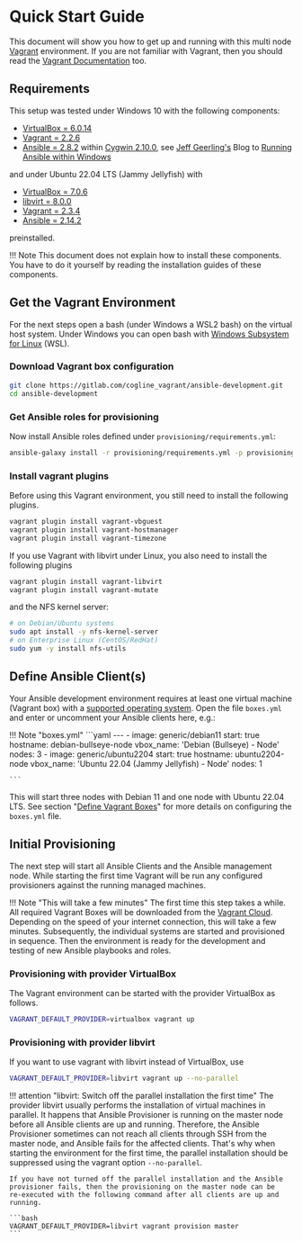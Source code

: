# Quick Start Guide

This document will show you how to get up and running with this multi node
[Vagrant](https://www.vagrantup.com/ "Vagrant") environment. If you are not
familiar with Vagrant, then you should read the [Vagrant Documentation](https://www.vagrantup.com/docs/index.html "Vagrant Documentation") too.


## Requirements

This setup was tested under Windows 10 with the following components: 

* [VirtualBox = 6.0.14](https://www.virtualbox.org/)
* [Vagrant = 2.2.6](https://www.vagrantup.com/)
* [Ansible = 2.8.2](http://docs.ansible.com/ansible/) within [Cygwin 2.10.0](https://www.cygwin.com/), see [Jeff Geerling's](https://www.jeffgeerling.com/) Blog to [Running Ansible within Windows](http://www.jeffgeerling.com/blog/running-ansible-within-windows)

and under Ubuntu 22.04 LTS (Jammy Jellyfish) with

* [VirtualBox = 7.0.6](https://www.virtualbox.org/)
* [libvirt = 8.0.0](https://libvirt.org/index.html)
* [Vagrant = 2.3.4](https://www.vagrantup.com/)
* [Ansible = 2.14.2](http://docs.ansible.com/ansible/)

preinstalled.


!!! Note
    This document does not explain how to install these components. You have to do it yourself by reading the installation guides of these components.


## Get the Vagrant Environment

For the next steps open a bash (under Windows a WSL2 bash) on the virtual host system.
Under Windows you can open bash with [Windows Subsystem for Linux](https://learn.microsoft.com/en-us/windows/wsl/ "WSL Documentation") (WSL).

### Download Vagrant box configuration

```bash
git clone https://gitlab.com/cogline_vagrant/ansible-development.git
cd ansible-development
```

### Get Ansible roles for provisioning

Now install Ansible roles defined under `provisioning/requirements.yml`:

```bash
ansible-galaxy install -r provisioning/requirements.yml -p provisioning/roles
```

### Install vagrant plugins

Before using this Vagrant environment, you still need to install the following plugins.

```bash
vagrant plugin install vagrant-vbguest
vagrant plugin install vagrant-hostmanager
vagrant plugin install vagrant-timezone
```

If you use Vagrant with libvirt under Linux, you also need to install the
following plugins
```bash
vagrant plugin install vagrant-libvirt
vagrant plugin install vagrant-mutate
```
and the NFS kernel server:
```bash
# on Debian/Ubuntu systems
sudo apt install -y nfs-kernel-server
# on Enterprise Linux (CentOS/RedHat)
sudo yum -y install nfs-utils
```

## Define Ansible Client(s)

Your Ansible development environment requires at least one virtual machine 
(Vagrant box) with a [supported operating system](/#supported-operating-systems "Supported Operating Systemѕ").
Open the file `boxes.yml` and enter or uncomment your Ansible clients here, e.g.:

!!! Note "boxes.yml"
    ```yaml
    ---
    - image: generic/debian11
      start: true
      hostname: debian-bullseye-node
      vbox_name: 'Debian (Bullseye) - Node'
      nodes: 3
    - image: generic/ubuntu2204
      start: true
      hostname: ubuntu2204-node
      vbox_name: 'Ubuntu 22.04 (Jammy Jellyfish) - Node'
      nodes: 1

    ```

This will start three nodes with Debian 11 and one node with Ubuntu 22.04 LTS. See
section "[Define Vagrant Boxes](/vagrantfile/#define-vagrant-boxes)" for more
details on configuring the `boxes.yml` file.


## Initial Provisioning

The next step will start all Ansible Clients and the Ansible
management node. While starting the first time Vagrant will be run any
configured provisioners against the running managed machines.

!!! Note "This will take a few minutes"
    The first time this step takes a while. All required Vagrant Boxes will be
    downloaded from the [Vagrant Cloud](https://app.vagrantup.com/boxes/search
    "Vagrant Cloud"). Depending on the speed of your internet connection, this
    will take a few minutes. Subsequently, the individual systems are started
    and provisioned in sequence. Then the environment is ready for the
    development and testing of new Ansible playbooks and roles.

### Provisioning with provider VirtualBox

The Vagrant environment can be started with the provider VirtualBox as follows.

```bash
VAGRANT_DEFAULT_PROVIDER=virtualbox vagrant up
```

### Provisioning with provider libvirt

If you want to use vagrant with libvirt instead of VirtualBox, use
```bash
VAGRANT_DEFAULT_PROVIDER=libvirt vagrant up --no-parallel
```

!!! attention "libvirt: Switch off the parallel installation the first time"
    The provider libvirt usually performs the installation of virtual machines
    in parallel. It happens that Ansible Provisioner is running on the master
    node before all Ansible clients are up and running. Therefore, the Ansible
    Provisioner sometimes can not reach all clients through SSH from the master
    node, and Ansible fails for the affected clients. That's why when starting
    the environment for the first time, the parallel installation should be
    suppressed using the vagrant option `--no-parallel`.
    
    If you have not turned off the parallel installation and the Ansible
    provisioner fails, then the provisioning on the master node can be
    re-executed with the following command after all clients are up and running.

    ```bash
    VAGRANT_DEFAULT_PROVIDER=libvirt vagrant provision master
    ```
